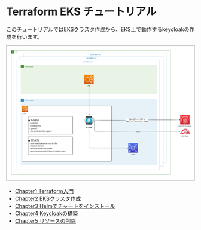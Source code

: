 # Terraform EKS チュートリアル

このチュートリアルではEKSクラスタ作成から、EKS上で動作するkeycloakの作成を行います。

<img width="900px" src="docs/drawio/architecture.drawio.png">

- [Chapter1 Terraform入門](docs/chapter_01.md)
- [Chapter2 EKSクラスタ作成](docs/chapter_02.md)
- [Chapter3 Helmでチャートをインストール](docs/chapter_03.md)
- [Chapter4 Keycloakの構築](docs/chapter_04.md)
- [Chapter5 リソースの削除](docs/chapter_05.md)